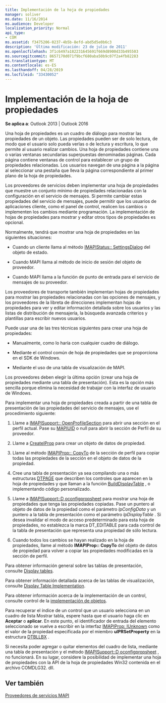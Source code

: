 ```yaml
---
title: Implementación de la hoja de propiedades
manager: soliver
ms.date: 11/16/2014
ms.audience: Developer
localization_priority: Normal
api_type:
- COM
ms.assetid: f3475206-0237-4b5b-8efd-abd5d5e0b6c3
description: 'Última modificación: 23 de julio de 2011'
ms.openlocfilehash: 3f1c6497a182231645691f669d8900d33b495503
ms.sourcegitcommit: 8657170d071f9bcf680aba50b9c07f2a4fb82283
ms.translationtype: MT
ms.contentlocale: es-ES
ms.lasthandoff: 04/28/2019
ms.locfileid: "33430052"
---
```

# <a name="property-sheet-implementation"></a>Implementación de la hoja de propiedades

  
  
**Se aplica a**: Outlook 2013 | Outlook 2016 
  
Una hoja de propiedades es un cuadro de diálogo para mostrar las propiedades de un objeto. Las propiedades pueden ser de solo lectura, de modo que el usuario solo pueda verlas o de lectura y escritura, lo que permite al usuario realizar cambios. Una hoja de propiedades contiene una o varias ventanas secundarias superpuestas denominadas páginas. Cada página contiene ventanas de control para establecer un grupo de propiedades relacionadas. Los usuarios navegan de una página a la página al seleccionar una pestaña que lleva la página correspondiente al primer plano de la hoja de propiedades.
  
Los proveedores de servicios deben implementar una hoja de propiedades que muestre un conjunto mínimo de propiedades relacionadas con la configuración en el servicio de mensajes. Si permite cambiar estas propiedades del servicio de mensajes, puede permitir que los usuarios de aplicaciones cliente, como el panel de control, realicen los cambios o implementen los cambios mediante programación. La implementación de hojas de propiedades para mostrar y editar otros tipos de propiedades es opcional. 
  
Normalmente, tendrá que mostrar una hoja de propiedades en las siguientes situaciones:
  
- Cuando un cliente llama al método [IMAPIStatus:: SettingsDialog](imapistatus-settingsdialog.md) del objeto de estado. 
    
- Cuando MAPI llama al método de inicio de sesión del objeto de proveedor.
    
- Cuando MAPI llama a la función de punto de entrada para el servicio de mensajes de su proveedor.
    
Los proveedores de transporte también implementan hojas de propiedades para mostrar las propiedades relacionadas con las opciones de mensajes, y los proveedores de la libreta de direcciones implementan hojas de propiedades para ver y editar información detallada sobre los usuarios y las listas de distribución de mensajería, la búsqueda avanzada criterios y plantillas para escribir nuevos usuarios.
  
Puede usar una de las tres técnicas siguientes para crear una hoja de propiedades:
  
- Manualmente, como lo haría con cualquier cuadro de diálogo.
    
- Mediante el control común de hoja de propiedades que se proporciona en el SDK de Windows.
    
- Mediante el uso de una tabla de visualización de MAPI.
    
Los proveedores deben elegir la última opción (crear una hoja de propiedades mediante una tabla de presentación). Esta es la opción más sencilla porque elimina la necesidad de trabajar con la interfaz de usuario de Windows. 
  
Para implementar una hoja de propiedades creada a partir de una tabla de presentación de las propiedades del servicio de mensajes, use el procedimiento siguiente:
  
1. Llame a [IMAPISupport:: OpenProfileSection](imapisupport-openprofilesection.md) para abrir una sección en el perfil actual. Pase su [MAPIUID](mapiuid.md) o null para abrir la sección de Perfil de su proveedor. 
    
2. Llame a [CreateIProp](createiprop.md) para crear un objeto de datos de propiedad. 
    
3. Llame al método [IMAPIProp:: CopyTo](imapiprop-copyto.md) de la sección de perfil para copiar todas las propiedades de la sección en el objeto de datos de la propiedad. 
    
4. Cree una tabla de presentación ya sea compilando una o más estructuras [DTPAGE](dtpage.md) que describen los controles que aparecen en la hoja de propiedades y que llaman a la función [BuildDisplayTable](builddisplaytable.md) , o implementando código personalizado. 
    
5. Llame a [IMAPISupport::D oconfigpropsheet](imapisupport-doconfigpropsheet.md) para mostrar una hoja de propiedades que tenga las propiedades copiadas. Pase un puntero al objeto de datos de la propiedad como el parámetro _lpConfigData_ y un puntero a la tabla de presentación como el parámetro _lpDisplayTable_ . Si desea invalidar el modo de acceso predeterminado para esta hoja de propiedades, no establezca la marca DT_EDITABLE para cada control de la tabla de presentación que representa una propiedad de sólo lectura. 
    
6. Cuando todos los cambios se hayan realizado en la hoja de propiedades, llame al método **IMAPIProp:: CopyTo** del objeto de datos de propiedad para volver a copiar las propiedades modificadas en la sección de perfil. 
    
Para obtener información general sobre las tablas de presentación, consulte [Display tables](display-tables.md). 
  
Para obtener información detallada acerca de las tablas de visualización, consulte [Display Table Implementation](display-table-implementation.md). 
  
Para obtener información acerca de la implementación de un control, consulte control de la [implementación de objetos](control-object-implementation.md).
  
Para recuperar el índice de un control que un usuario selecciona en un cuadro de lista Mostrar tabla, espere hasta que el usuario haga clic en **Aceptar** o **aplicar**. En este punto, el identificador de entrada del elemento seleccionado se vuelve a escribir en la interfaz [IMAPIProp: IUnknown](imapipropiunknown.md) como el valor de la propiedad especificada por el miembro **ulPRSetProperty** en la estructura [DTBLLBX](dtbllbx.md) . 
  
Si necesita poder agregar o quitar elementos del cuadro de lista, mediante una tabla de presentación y el método [IMAPISupport::D oconfigpropsheet](imapisupport-doconfigpropsheet.md) , no funcionará. En su lugar, considere la posibilidad de implementar una hoja de propiedades con la API de la hoja de propiedades Win32 contenida en el archivo COMDLG32. dll. 
  
## <a name="see-also"></a>Ver también



[Proveedores de servicios MAPI](mapi-service-providers.md)

